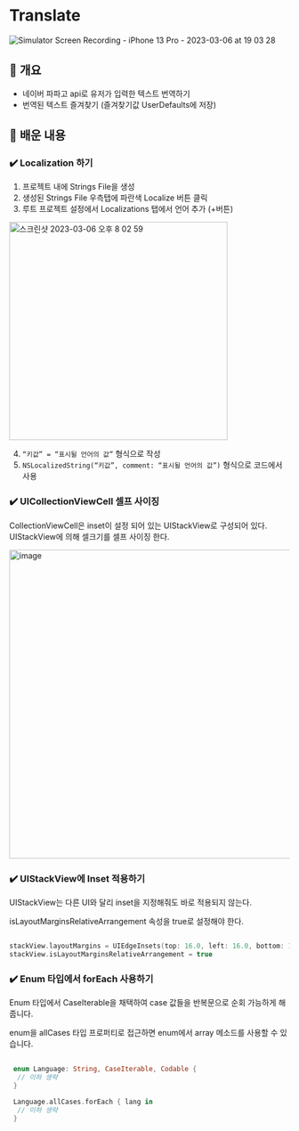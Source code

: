 # Translate

![Simulator Screen Recording - iPhone 13 Pro - 2023-03-06 at 19 03 28](https://user-images.githubusercontent.com/42196410/223088282-3a782a1f-7c66-48ad-b2d5-f570f857a7c1.gif)

## 🧩 개요

- 네이버 파파고 api로 유저가 입력한 텍스트 번역하기
- 번역된 텍스트 즐겨찾기 (즐겨찾기값 UserDefaults에 저장)


## 🤔 배운 내용

### ✔️ Localization 하기 

1. 프로젝트 내에 Strings File을 생성
2. 생성된 Strings File 우측탭에 파란색 Localize 버튼 클릭
3. 루트 프로젝트 설정에서 Localizations 탭에서 언어 추가 (+버튼)
<img width="392" alt="스크린샷 2023-03-06 오후 8 02 59" src="https://user-images.githubusercontent.com/42196410/223093299-8c634c2e-dae7-487a-bd5d-2a958f7d2872.png">

4. ` “키값” = “표시될 언어의 값” ` 형식으로 작성
5. `NSLocalizedString(“키값”, comment: “표시될 언어의 값”)` 형식으로 코드에서 사용

### ✔️ UICollectionViewCell 셀프 사이징

CollectionViewCell은 inset이 설정 되어 있는 UIStackView로 구성되어 있다.
UIStackView에 의해 셀크기를 셀프 사이징 한다. 

<img width="555" alt="image" src="https://user-images.githubusercontent.com/42196410/223090471-b2ee646d-aa18-4010-bc72-611baee8ebd7.png">


### ✔️ UIStackView에 Inset 적용하기

UIStackView는 다른 UI와 달리 inset을 지정해줘도 바로 적용되지 않는다.

isLayoutMarginsRelativeArrangement 속성을 true로 설정해야 한다.

```swift

stackView.layoutMargins = UIEdgeInsets(top: 16.0, left: 16.0, bottom: 16.0, right: 16.0)
stackView.isLayoutMarginsRelativeArrangement = true

```

### ✔️ Enum 타입에서 forEach 사용하기

Enum 타입에서 CaseIterable을 채택하여 case 값들을 반복문으로 순회 가능하게 해줍니다.

enum을 allCases 타입 프로퍼티로 접근하면 enum에서 array 메소드를 사용할 수 있습니다.

```swift
 
 enum Language: String, CaseIterable, Codable {
  // 이하 생략
 }
 
 Language.allCases.forEach { lang in
  // 이하 생략
 }

```

